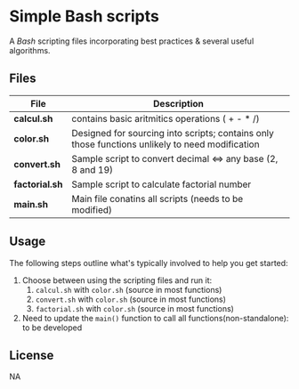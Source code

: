 Simple Bash scripts
====================

A *Bash* scripting files incorporating best practices & several useful algorithms.


Files
-----

| File            | Description                                                                                     |
| --------------- |------------------------------------------------------------------------------------------------ |
| **calcul.sh**   | contains basic aritmitics operations ( + - * /)                                                 |
| **color.sh**    | Designed for sourcing into scripts; contains only those functions unlikely to need modification |
| **convert.sh**  | Sample script to convert decimal <=> any base (2, 8 and 19)                                     |
| **factorial.sh**| Sample script to calculate factorial number                                                     |
| **main.sh**     | Main file conatins all scripts (needs to be modified)                                            |

Usage
-----

The following steps outline what's typically involved to help you get started:

1. Choose between using the scripting files and run it:
    1. `calcul.sh` with `color.sh` (source in most functions)
    2. `convert.sh` with `color.sh` (source in most functions)
    3. `factorial.sh` with `color.sh` (source in most functions)
2. Need to update the `main()` function to call all functions(non-standalone): to be developed

License
-------

NA
